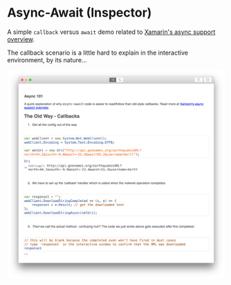 Async-Await (Inspector)
=========

A simple `callback` versus `await` demo related to 
[Xamarin's async support overview](https://developer.xamarin.com/guides/cross-platform/advanced/async_support_overview/).

The callback scenario is a little hard to explain in the interactive environment, by its nature... 

![](Screenshots/async-inspector.png)
